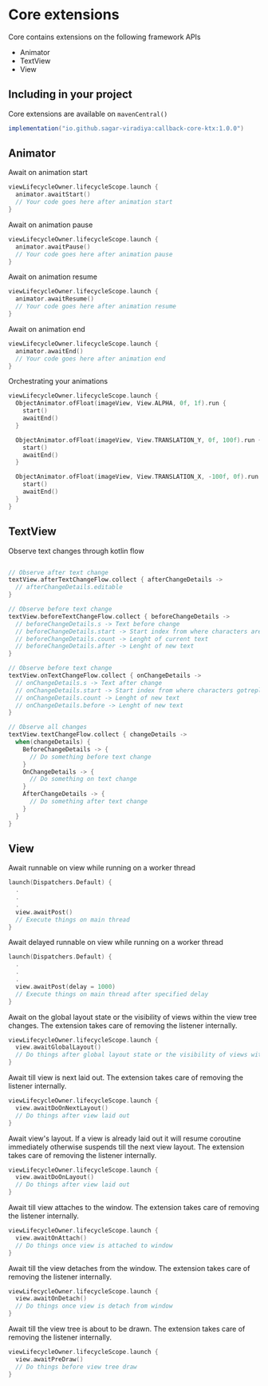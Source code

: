 # Core extensions

Core contains extensions on the following framework APIs

- Animator
- TextView
- View

## Including in your project

Core extensions are available on `mavenCentral()`

```groovy
implementation("io.github.sagar-viradiya:callback-core-ktx:1.0.0")
```

## Animator

Await on animation start

```kotlin
viewLifecycleOwner.lifecycleScope.launch {
  animator.awaitStart()
  // Your code goes here after animation start
}
```

Await on animation pause

```kotlin
viewLifecycleOwner.lifecycleScope.launch {
  animator.awaitPause()
  // Your code goes here after animation pause
}
```

Await on animation resume

```kotlin
viewLifecycleOwner.lifecycleScope.launch {
  animator.awaitResume()
  // Your code goes here after animation resume
}
```


Await on animation end

```kotlin
viewLifecycleOwner.lifecycleScope.launch {
  animator.awaitEnd()
  // Your code goes here after animation end
}
```

Orchestrating your animations

```kotlin
viewLifecycleOwner.lifecycleScope.launch {
  ObjectAnimator.ofFloat(imageView, View.ALPHA, 0f, 1f).run {
    start()
    awaitEnd()
  }

  ObjectAnimator.ofFloat(imageView, View.TRANSLATION_Y, 0f, 100f).run {
    start()
    awaitEnd()
  }

  ObjectAnimator.ofFloat(imageView, View.TRANSLATION_X, -100f, 0f).run {
    start()
    awaitEnd()
  }
}
```

## TextView

Observe text changes through kotlin flow

```kotlin

// Observe after text change
textView.afterTextChangeFlow.collect { afterChangeDetails ->
  // afterChangeDetails.editable
}

// Observe before text change
textView.beforeTextChangeFlow.collect { beforeChangeDetails ->
  // beforeChangeDetails.s -> Text before change
  // beforeChangeDetails.start -> Start index from where characters are going to replaced by new characters
  // beforeChangeDetails.count -> Lenght of current text
  // beforeChangeDetails.after -> Lenght of new text
}

// Observe before text change
textView.onTextChangeFlow.collect { onChangeDetails ->
  // onChangeDetails.s -> Text after change
  // onChangeDetails.start -> Start index from where characters gotreplaced by new characters
  // onChangeDetails.count -> Lenght of new text
  // onChangeDetails.before -> Lenght of new text
}

// Observe all changes
textView.textChangeFlow.collect { changeDetails ->
  when(changeDetails) {
    BeforeChangeDetails -> {
      // Do something before text change
    }
    OnChangeDetails -> {
      // Do something on text change
    }
    AfterChangeDetails -> {
      // Do something after text change
    } 
  }
}
```

## View

Await runnable on view while running on a worker thread

```kotlin
launch(Dispatchers.Default) {
  .
  .
  .
  view.awaitPost()
  // Execute things on main thread
}
```

Await delayed runnable on view while running on a worker thread

```kotlin
launch(Dispatchers.Default) {
  .
  .
  .
  view.awaitPost(delay = 1000)
  // Execute things on main thread after specified delay
}
```

Await on the global layout state or the visibility of views within the view tree changes. The extension takes care of removing the listener internally.

```kotlin
viewLifecycleOwner.lifecycleScope.launch {
  view.awaitGlobalLayout()
  // Do things after global layout state or the visibility of views within the view tree changes
}
```

Await till view is next laid out. The extension takes care of removing the listener internally.

```kotlin
viewLifecycleOwner.lifecycleScope.launch {
  view.awaitDoOnNextLayout()
  // Do things after view laid out
}
```

Await view's layout. If a view is already laid out it will resume coroutine immediately otherwise suspends till the next view layout. The extension takes care of removing the listener internally.

```kotlin
viewLifecycleOwner.lifecycleScope.launch {
  view.awaitDoOnLayout()
  // Do things after view laid out
}
```

Await till view attaches to the window. The extension takes care of removing the listener internally.

```kotlin
viewLifecycleOwner.lifecycleScope.launch {
  view.awaitOnAttach()
  // Do things once view is attached to window
}
```

Await till the view detaches from the window. The extension takes care of removing the listener internally.

```kotlin
viewLifecycleOwner.lifecycleScope.launch {
  view.awaitOnDetach()
  // Do things once view is detach from window
}
```

Await till the view tree is about to be drawn. The extension takes care of removing the listener internally.

```kotlin
viewLifecycleOwner.lifecycleScope.launch {
  view.awaitPreDraw()
  // Do things before view tree draw
}
```
